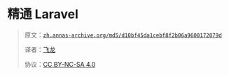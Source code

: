 # 精通 Laravel

> 原文：[`zh.annas-archive.org/md5/d10bf45da1cebf8f2b06a9600172079d`](https://zh.annas-archive.org/md5/d10bf45da1cebf8f2b06a9600172079d)
> 
> 译者：[飞龙](https://github.com/wizardforcel)
> 
> 协议：[CC BY-NC-SA 4.0](http://creativecommons.org/licenses/by-nc-sa/4.0/)